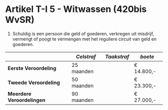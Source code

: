 # Artikel T-I 5 - Witwassen (420bis WvSR)

1. Schuldig is een persoon die geld of goederen, verkregen uit misdrijf, vermengt of poogt te vermengen met het reguliere circuit van geld en goederen.

|                             | _Celstraf_ | _Taakstraf_ | _boete_    |
| --------------------------- | ---------- | ----------- | ---------- |
| **Eerste Veroordeling**     | 25 maanden |             | € 14.800,- |
| **Tweede Veroordeling**     | 50 maanden |             | € 23.300,- |
| **Meerdere Veroordelingen** | 90 maanden |             | € 27.000,- |
